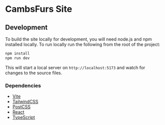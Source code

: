 # CambsFurs Site

## Development

To build the site locally for development, you will need node.js and npm installed locally. To run locally run the following from the root of the project:

```bash
npm install
npm run dev
```

This will start a local server on `http://localhost:5173` and watch for changes to the source files.

### Dependencies

- [Vite](https://vite.dev)
- [TailwindCSS](https://tailwindcss.com)
- [PostCSS](https://postcss.org)
- [React](https://reactjs.org)
- [TypeScript](https://www.typescriptlang.org)
